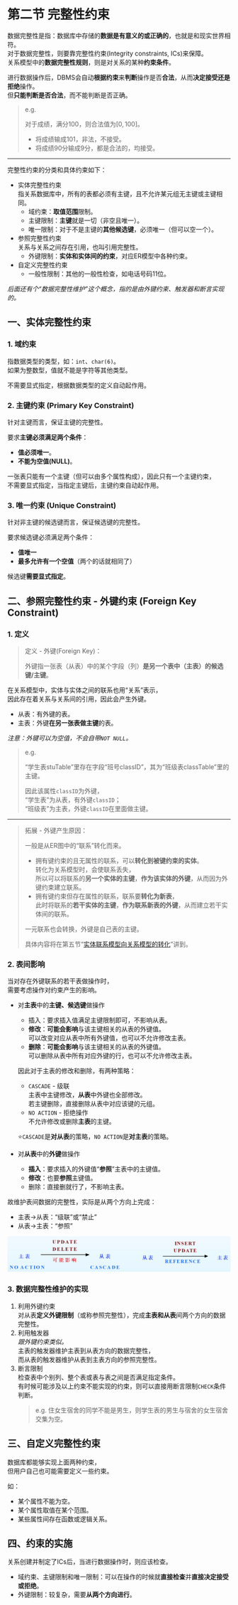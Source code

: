 # 第二节 完整性约束

数据完整性是指：数据库中存储的**数据是有意义的或正确的**，也就是和现实世界相符。  
对于数据完整性，则要靠完整性约束(Integrity constraints, ICs)来保障。  
关系模型中的**数据完整性规则**，则是对关系的某种**约束条件**。

进行数据操作后，DBMS会自动**根据约束**来**判断**操作是否**合法**，从而**决定接受还是拒绝**操作。  
但**只能判断是否合法**，而不能判断是否正确。  
> e.g.  
>
> 对于成绩，满分100，则合法值为$[0,100]$。
>
> * 将成绩输成101，非法，不接受。
> * 将成绩90分输成9分，都是合法的，均接受。

---

完整性约束的分类和具体约束如下：

* 实体完整性约束  
  指关系数据库中，所有的表都必须有主键，且不允许某元组无主键或主键相同。
  * 域约束​：**取值范围**限制。
  * 主键限制：**主键**就是一切（非空且唯一）。
  * 唯一限制：对于不是主键的**其他候选键**，必须唯一（但可以空一个）。
* 参照完整性约束  
  关系与关系之间存在引用，也叫引用完整性。
  * 外键限制：**实体和实体间的约束**，对应ER模型中各种约束。
* 自定义完整性约束
  * 一般性限制：其他的一般性检查，如电话号码11位。

*后面还有个“数据完整性维护”这个概念，指的是由外键约束、触发器和断言实现的。*

## 一、实体完整性约束

### 1. 域约束

指数据类型的类型，如：`int`、`char(6)`。  
如果为整数型，值就不能是字符等其他类型。

不需要显式指定，根据数据类型的定义自动起作用。

### 2. 主键约束 (Primary Key Constraint)

针对主键而言，保证主键的完整性。

要求**主键必须满足两个条件**：

* **值必须唯一**。
* **不能为空值(NULL)**。

一张表只能有一个主键（但可以由多个属性构成），因此只有一个主键约束，  
不需要显式指定，当指定主键后，主键约束自动起作用。

### 3. 唯一约束 (Unique Constraint)

针对非主键的候选键而言，保证候选键的完整性。

要求候选键必须满足两个条件：

* **值唯一**
* **最多允许有一个空值**（两个的话就相同了）

候选键**需要显式指定**。

## 二、参照完整性约束 - 外键约束 (Foreign Key Constraint)

### 1. 定义

> 定义 - 外键(Foreign Key)：
>
> 外键指一张表（从表）中的某个字段（列）**是另一个表中（主表）的候选键/主键**。  

在关系模型中，实体与实体之间的联系也用“关系”表示，  
因此存在着关系与关系间的引用，因此会产生外键。

* 从表：有外键的表。
* 主表：外键**在另一张表做主键**的表。

*注意：外键可以为空值，不会自带`NOT NULL`。*

> e.g.  
>
> “学生表stuTable”里存在字段“班号classID”，其为“班级表classTable”里的主键。
>
> 因此该属性`classID`为外键，  
> “学生表”为从表，有外键`classID`；  
> “班级表”为主表，外键`classID`在里面做主键。

---

> 拓展 - 外键产生原因：
>
> 一般是从ER图中的“联系”转化而来。
>
> * 拥有键约束的且无属性的联系，可以**转化到被键约束的实体**。  
>   转化为关系模型时，会使联系丢失，  
>   所以可以将联系的**另一个实体的主键**，**作为该实体的外键**，从而因为外键约束建立联系。
> * 拥有键约束但存在属性的联系，联系要**转化为新表**，  
>   此时将联系的**若干实体的主键**，**作为联系新表的外键**，从而建立若干实体间的联系。
>
> 一元联系也会转换，外键是自己表的主键。
>
> 具体内容将在第五节“[实体联系模型向关系模型的转化](../5.%20实体联系模型向关系模型的转换/3.5-Relational_Data_Model-4.md)”讲到。

### 2. 表间影响

当对存在外键联系的若干表做操作时，  
需要考虑操作对约束产生的影响。

* 对**主表**中的**主键、候选键**做操作
  * 插入：要求插入值满足主键限制即可，不影响从表。​
  * **修改**：**可能会影响**与该主键相关的从表的外键值。  
    可以改变对应从表中所有外键值，也可以不允许修改主表。
  * **删除**：**可能会影响**与该主键相关的从表的外键值。  
    可以删除从表中所有对应外键的行，也可以不允许修改主表。
  
  因此对于主表的修改和删除，有两种策略：
  * `CASCADE` - 级联  
    主表中主键修改，**从表**中外键也全部修改。  
    若主键删除，直接删除从表中对应该键的元组。
  * `NO ACTION` - 拒绝操作  
    不允许修改或删除**主表**的主键。

  ⭐`CASCADE`是**对从表**的策略，`NO ACTION`是**对主表**的策略。
* 对**从表**中的**外键**做操作
  * **插入**：要求插入的外键值“**参照**”主表中的主键值。
  * **修改**：也要**参照**主键值。
  * 删除：直接删就行了，不影响主表。
  
故维护表间数据的完整性，实际是从两个方向上完成：

* 主表→从表：“级联”或“禁止”
* 从表→主表：“参照”

![图 13](images/3.1-Relational_Data_Model-1--03-31_11-35-01.png)

### 3. 数据完整性维护的实现

1. 利用外键约束  
   对从表**定义外键限制**（或称参照完整性），完成**主表和从表**间两个方向的数据完整性。
2. 利用触发器  
   *跟外键约束类似。*  
   主表的触发器维护主表到从表方向的数据完整性，  
   而从表的触发器维护从表到主表方向的参照完整性。
3. 断言限制  
   检查表中个别列、整个表或表与表之间是否满足指定条件。  
   有时候可能涉及以上约束不能实现的约束，则可以直接用断言限制`CHECK`条件判断。  
   > e.g. 住女生宿舍的同学不能是男生，则学生表的男生与宿舍的女生宿舍交集为空。

## 三、自定义完整性约束

数据库都能够实现上面两种约束，  
但用户自己也可能需要定义一些约束。

如：

* 某个属性不能为空。
* 某个属性取值在某个范围。
* 某些属性间存在函数或逻辑关系。

## 四、约束的实施

关系创建并制定了ICs后，当进行数据操作时，则应该检查。

* 域约束、主键限制和唯一限制：可以在操作的时候就**直接检查**并**直接决定接受或拒绝**。
* 外键限制：较复杂，需要**从两个方向进行**。
